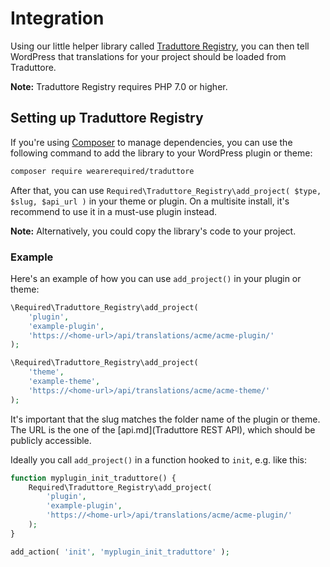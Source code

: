 # Integration

Using our little helper library called [Traduttore Registry](https://github.com/wearerequired/traduttore-registry), you can then tell WordPress that translations for your project should be loaded from Traduttore.

**Note:** Traduttore Registry requires PHP 7.0 or higher.

## Setting up Traduttore Registry

If you're using [Composer](https://getcomposer.org/) to manage dependencies, you can use the following command to add the library to your WordPress plugin or theme:

```bash
composer require wearerequired/traduttore
```

After that, you can use `Required\Traduttore_Registry\add_project( $type, $slug, $api_url )` in your theme or plugin. On a multisite install, it's recommend to use it in a must-use plugin instead.

**Note:** Alternatively, you could copy the library's code to your project.

### Example

Here's an example of how you can use `add_project()` in your plugin or theme:

```php
\Required\Traduttore_Registry\add_project(
	'plugin',
	'example-plugin',
	'https://<home-url>/api/translations/acme/acme-plugin/'
);

\Required\Traduttore_Registry\add_project(
	'theme',
	'example-theme',
	'https://<home-url>/api/translations/acme/acme-theme/'
);
```

It's important that the slug matches the folder name of the plugin or theme. The URL is the one of the [api.md](Traduttore REST API), which should be publicly accessible.

Ideally you call `add_project()` in a function hooked to `init`, e.g. like this:

```php
function myplugin_init_traduttore() {
	Required\Traduttore_Registry\add_project(
		'plugin',
		'example-plugin',
		'https://<home-url>/api/translations/acme/acme-plugin/'
	);
}

add_action( 'init', 'myplugin_init_traduttore' );
```
